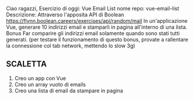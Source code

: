 Ciao ragazzi,
Esercizio di oggi: Vue Email List
nome repo: vue-email-list
Descrizione:
Attraverso l'apposita API di Boolean
https://flynn.boolean.careers/exercises/api/random/mail
In un'applicazione Vue, generare 10 indirizzi email e stamparli in pagina all'interno di una lista.
Bonus
Far comparire gli indirizzi email solamente quando sono stati tutti generati. (per testare il funzionamento di questo bonus, provate a rallentare la connessione col tab network, mettendo lo slow 3g)



## SCALETTA
1. Creo un app con Vue
2. Creo un array vuoto di emails
3. Creo una lista di email da stampare in pagina